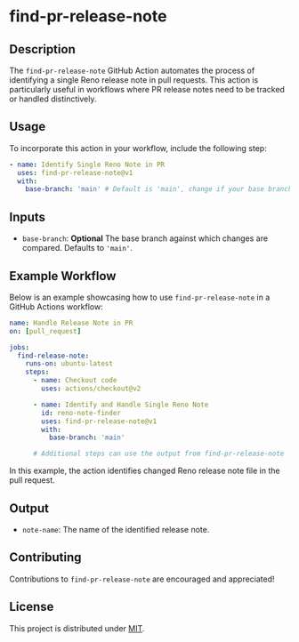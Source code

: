 # find-pr-release-note

## Description
The `find-pr-release-note` GitHub Action automates the process of identifying a single Reno release note in pull requests. This action is particularly useful in workflows where PR release notes need to be tracked or handled distinctively.

## Usage
To incorporate this action in your workflow, include the following step:

```yaml
- name: Identify Single Reno Note in PR
  uses: find-pr-release-note@v1
  with:
    base-branch: 'main' # Default is 'main', change if your base branch differs
```

## Inputs
- `base-branch`: **Optional** The base branch against which changes are compared. Defaults to `'main'`.

## Example Workflow
Below is an example showcasing how to use `find-pr-release-note` in a GitHub Actions workflow:

```yaml
name: Handle Release Note in PR
on: [pull_request]

jobs:
  find-release-note:
    runs-on: ubuntu-latest
    steps:
      - name: Checkout code
        uses: actions/checkout@v2

      - name: Identify and Handle Single Reno Note
        id: reno-note-finder
        uses: find-pr-release-note@v1
        with:
          base-branch: 'main'

      # Additional steps can use the output from find-pr-release-note
```

In this example, the action identifies changed Reno release note file in the pull request.

## Output
- `note-name`: The name of the identified release note.

## Contributing
Contributions to `find-pr-release-note` are encouraged and appreciated!

## License
This project is distributed under [MIT](LICENSE). 
